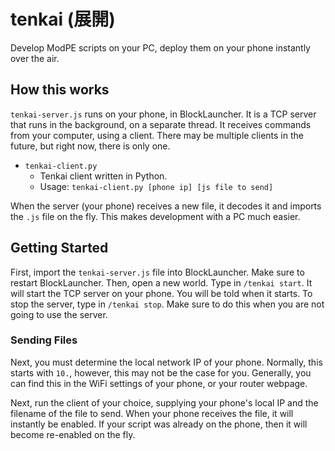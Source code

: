 # tenkai (展開)

Develop ModPE scripts on your PC, deploy them on your phone instantly over the air.

## How this works

`tenkai-server.js` runs on your phone, in BlockLauncher. It is a TCP server that runs in the background, on a separate thread.
It receives commands from your computer, using a client. There may be multiple clients in the future, but right now, there is only one.

- `tenkai-client.py`
	- Tenkai client written in Python.
	- Usage: `tenkai-client.py [phone ip] [js file to send]`

When the server (your phone) receives a new file, it decodes it and imports the `.js` file on the fly.
This makes development with a PC much easier.

## Getting Started

First, import the `tenkai-server.js` file into BlockLauncher. Make sure to restart BlockLauncher. Then, open a new world. Type in `/tenkai start`. It will start the TCP server on your phone. You will be told when it starts. To stop the server, type in `/tenkai stop`. Make sure to do this when you are not going to use the server.

### Sending Files

Next, you must determine the local network IP of your phone. Normally, this starts with `10.`, however, this may not be the case for you. Generally, you can find this in the WiFi settings of your phone, or your router webpage.

Next, run the client of your choice, supplying your phone's local IP and the filename of the file to send. When your phone receives the file, it will instantly be enabled. If your script was already on the phone, then it will become re-enabled on the fly.
